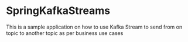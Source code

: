 # SpringKafkaStreams
This is a sample application on how to use Kafka Stream to send from on topic to another topic as per business use cases
